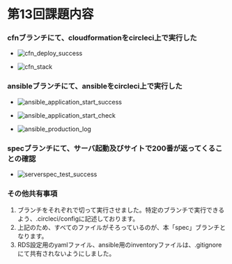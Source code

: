 # 第13回課題内容

### cfnブランチにて、cloudformationをcircleci上で実行した

- ![cfn_deploy_success](https://user-images.githubusercontent.com/116282189/218306514-b0c6e68b-f316-479c-9b1a-6d8283df1f70.jpg)

- ![cfn_stack](https://user-images.githubusercontent.com/116282189/218306525-a073c31d-1f8f-458d-9f05-a39634421efd.jpg)


### ansibleブランチにて、ansibleをcircleci上で実行した

- ![ansible_application_start_success](https://user-images.githubusercontent.com/116282189/218306581-0c69a5c8-3ded-40a9-b4f1-aa17ea4a0f08.jpg)

- ![ansible_application_start_check](https://user-images.githubusercontent.com/116282189/218306594-5408330e-c266-4858-8353-70546bf88d40.jpg)

- ![ansible_production_log](https://user-images.githubusercontent.com/116282189/218306603-8f777a0c-7843-4dc4-bd38-1509af14296d.jpg)


### specブランチにて、サーバ起動及びサイトで200番が返ってくることの確認

- ![serverspec_test_success](https://user-images.githubusercontent.com/116282189/218306633-7d97c916-0262-44fb-a36f-424cbe1f7677.jpg)


### その他共有事項

1. ブランチをそれぞれで切って実行させました。特定のブランチで実行できるよう、.circleci/configに記述しております。
2. 上記のため、すべてのファイルがそろっているのが、本「spec」ブランチとなります。
3. RDS設定用のyamlファイル、ansible用のinventoryファイルは、.gitignoreにて共有されないようにしました。
